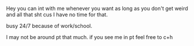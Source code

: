 Hey you can int with me whenever you want as long as you don't get weird and all that sht cus I have no time for that. 

busy 24/7 because of work/school.

I may not be around pt that much. 
if you see me in pt feel free to c+h
